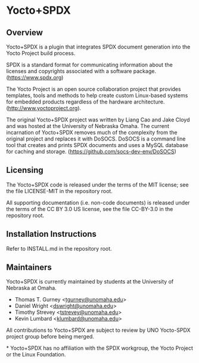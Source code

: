 Yocto+SPDX
==========

Overview
--------
Yocto+SPDX is a plugin that integrates SPDX document generation into the
Yocto Project build process.

SPDX is a standard format for communicating information about the licenses and
copyrights associated with a software package.  (https://www.spdx.org)

The Yocto Project is an open source collaboration project that provides
templates, tools and methods to help create custom Linux-based systems for
embedded products regardless of the hardware architecture.
(http://www.yoctoproject.org). 

The original Yocto+SPDX project was written by Liang Cao and Jake Cloyd and was
hosted at the University of Nebraska Omaha.  The current incarnation of
Yocto+SPDX removes much of the complexity from the original project and
replaces it with DoSOCS.  DoSOCS is a command line tool that creates and prints
SPDX documents and uses a MySQL database for caching and storage.
(https://github.com/socs-dev-env/DoSOCS)


Licensing
---------
The Yocto+SPDX code is released under the terms of the MIT license; see the
file LICENSE-MIT in the repository root.

All supporting documentation (i.e. non-code documents) is released under the
terms of the CC BY 3.0 US license, see the file CC-BY-3.0 in the repository
root.


Installation Instructions
-------------------------
Refer to INSTALL.md in the repository root.


Maintainers
-----------
Yocto+SPDX is currently maintained by students at the University of Nebraska at
Omaha.

* Thomas T. Gurney \<tgurney@unomaha.edu\>
* Daniel Wright \<dswright@unomaha.edu\>
* Timothy Strevey \<tstrevey@unomaha.edu\>
* Kevin Lumbard \<klumbard@unomaha.edu\>

All contributions to Yocto+SPDX are subject to review by UNO Yocto-SPDX
project group before being merged.

\* Yocto+SPDX has no affiliation with the SPDX workgroup, the Yocto Project or
the Linux Foundation.
